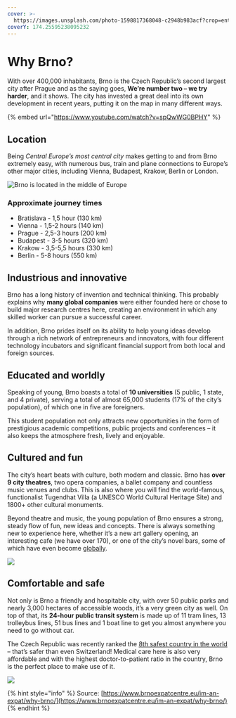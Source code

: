 ```yaml
---
cover: >-
  https://images.unsplash.com/photo-1598817368048-c2948b983acf?crop=entropy&cs=tinysrgb&fm=jpg&ixid=MnwxOTcwMjR8MHwxfHNlYXJjaHw3fHxicm5vfGVufDB8fHx8MTY2MDQzODk0NA&ixlib=rb-1.2.1&q=80
coverY: 174.25595238095232
---
```


# Why Brno?

With over 400,000 inhabitants, Brno is the Czech Republic’s second largest city after Prague and as the saying goes, **We’re number two – we try harder**, and it shows. The city has invested a great deal into its own development in recent years, putting it on the map in many different ways.

{% embed url="https://www.youtube.com/watch?v=spQwWG0BPHY" %}

## Location

Being _Central Europe’s most central city_ makes getting to and from Brno extremely easy, with numerous bus, train and plane connections to Europe’s other major cities, including Vienna, Budapest, Krakow, Berlin or London.

![Brno is located in the middle of Europe](.gitbook/assets/635\_044\_brno-location.jpeg)

### Approximate journey times

* Bratislava - 1,5 hour (130 km)
* Vienna - 1,5-2 hours (140 km)
* Prague -  2,5-3 hours (200 km)
* Budapest - 3-5 hours (320 km)
* Krakow - 3,5-5,5 hours (330 km)
* Berlin - 5-8 hours (550 km)

## Industrious and innovative

Brno has a long history of invention and technical thinking. This probably explains why **many global companies** were either founded here or chose to build major research centres here, creating an environment in which any skilled worker can pursue a successful career.

In addition, Brno prides itself on its ability to help young ideas develop through a rich network of entrepreneurs and innovators, with four different technology incubators and significant financial support from both local and foreign sources.

## Educated and worldly

Speaking of young, Brno boasts a total of **10 universities** (5 public, 1 state, and 4 private), serving a total of almost 65,000 students  (17% of the city’s population), of which one in five are foreigners.

This student population not only attracts new opportunities in the form of prestigious academic competitions, public projects and conferences – it also keeps the atmosphere fresh, lively and enjoyable.

## Cultured and fun

The city’s heart beats with culture, both modern and classic. Brno has **over 9 city theatres**, two opera companies, a ballet company and countless music venues and clubs. This is also where you will find the world-famous, functionalist Tugendhat Villa (a UNESCO World Cultural Heritage Site) and 1800+ other cultural monuments.

Beyond theatre and music, the young population of Brno ensures a strong, steady flow of fun, new ideas and concepts. There is always something new to experience here, whether it’s a new art gallery opening, an interesting cafe (we have over 170), or one of the city’s novel bars, some of which have even become [globally](https://www.nytimes.com/2017/04/12/travel/cafe-and-cocktail-culture-brno-czech-republic.html?\_r=1).

![](.gitbook/assets/32446582714\_2f1fd6a930\_k.jpeg)

## Comfortable and safe

Not only is Brno a friendly and hospitable city, with over 50 public parks and nearly 3,000 hectares of accessible woods, it’s a very green city as well. On top of that, its **24-hour public transit system** is made up of 11 tram lines, 13 trolleybus lines, 51 bus lines and 1 boat line to get you almost anywhere you need to go without car.

The Czech Republic was recently ranked the [8th safest country in the world](https://www.visionofhumanity.org/wp-content/uploads/2022/06/GPI-2022-web.pdf) – that’s safer than even Switzerland! Medical care here is also very affordable and with the highest doctor-to-patient ratio in the country, Brno is the perfect place to make use of it.

![](.gitbook/assets/25821774902\_973baffc95\_k.jpeg)

{% hint style="info" %}
Source: [https://www.brnoexpatcentre.eu/im-an-expat/why-brno/](https://www.brnoexpatcentre.eu/im-an-expat/why-brno/)
{% endhint %}
